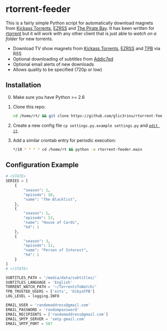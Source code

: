 rtorrent-feeder
===============

This is a fairly simple Python script for automatically download magnets from [Kickass Torrents](https://kickass.so/), [EZRSS](http://ezrss.it/) and [The Pirate Bay](http://thepiratebay.se). It has been written for [rtorrent](http://libtorrent.rakshasa.no/) but it will work with any other client that is just able to _watch on a folder_ for new torrents.
 * Download TV show magnets from [Kickass Torrents](https://kickass.so/), [EZRSS](http://ezrss.it/) and [TPB](http://thepiratebay.se) via RSS
 * Optional downloading of subtitles from [Addic7ed](http://www.addic7ed.com/)
 * Optional email alerts of new downloads
 * Allows quality to be specified (720p or low)


Installation
------------
0. Make sure you have Python >= 2.6
1. Clone this repo:
    ```bash
    cd /home/rt/ && git clone https://github.com/glic3rinu/rtorrent-feeder.git
    ```

2. Create a new config file `cp settings.py.example settings.py` and [`edit it`](settings.py).
3. Add a similar crontab entry for periodic execution:

    ```bash
    */10 * * * * cd /home/rt && python -m rtorrent-feeder.main
    ```



Configuration Example
---------------------
```python
# <STATE>
SERIES = [
    {
        "season": 1, 
        "episode": 10, 
        "name": "The Blacklist", 
    }, 
    {
        "season": 1, 
        "episode": 13, 
        "name": "House of Cards", 
        "hd": 1
    }, 
    {
        "season": 3, 
        "episode": 11, 
        "name": "Person of Interest", 
        "hd": 1
    }
]
# </STATE>

SUBTITLES_PATH = '/media/data/subtitles/'
SUBTITLES_LANGUAGE = 'English'
TORRENT_WATCH_PATH = '~/TorrentsToWatch/'
TPB_TRUSTED_USERS = ['eztv', 'DibyaTPB']
LOG_LEVEL = logging.INFO

EMAIL_USER = 'randomaddress@gmail.com'
EMAIL_PASSWORD = 'randompassword'
EMAIL_RECIPIENTS = ['randomaddress@gmail.com']
EMAIL_SMTP_SERVER = 'smtp.gmail.com'
EMAIL_SMTP_PORT = 587
```
